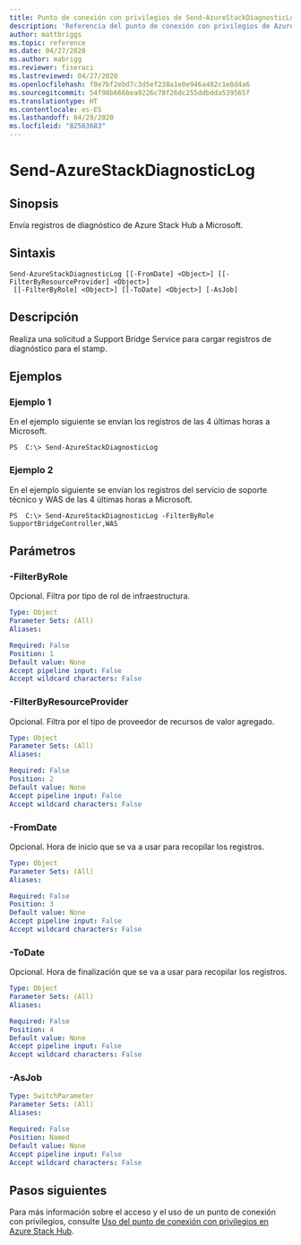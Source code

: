 ```yaml
---
title: Punto de conexión con privilegios de Send-AzureStackDiagnosticLog para Azure Stack Hub
description: 'Referencia del punto de conexión con privilegios de Azure Stack para PowerShell: Send-AzureStackDiagnosticLog'
author: mattbriggs
ms.topic: reference
ms.date: 04/27/2020
ms.author: mabrigg
ms.reviewer: fiseraci
ms.lastreviewed: 04/27/2020
ms.openlocfilehash: f0e7bf2ebd7c3d5ef238a1e0e946a482c1e8d4a6
ms.sourcegitcommit: 54f98b666bea9226c78f26dc255ddbdda539565f
ms.translationtype: HT
ms.contentlocale: es-ES
ms.lasthandoff: 04/29/2020
ms.locfileid: "82563683"
---
```

# <a name="send-azurestackdiagnosticlog"></a>Send-AzureStackDiagnosticLog

## <a name="synopsis"></a>Sinopsis
Envía registros de diagnóstico de Azure Stack Hub a Microsoft.

## <a name="syntax"></a>Sintaxis

```
Send-AzureStackDiagnosticLog [[-FromDate] <Object>] [[-FilterByResourceProvider] <Object>]
 [[-FilterByRole] <Object>] [[-ToDate] <Object>] [-AsJob]
```

## <a name="description"></a>Descripción
Realiza una solicitud a Support Bridge Service para cargar registros de diagnóstico para el stamp.

## <a name="examples"></a>Ejemplos

### <a name="example-1"></a>Ejemplo 1

En el ejemplo siguiente se envían los registros de las 4 últimas horas a Microsoft.

```
PS  C:\> Send-AzureStackDiagnosticLog
```

### <a name="example-2"></a>Ejemplo 2
En el ejemplo siguiente se envían los registros del servicio de soporte técnico y WAS de las 4 últimas horas a Microsoft.
```
PS  C:\> Send-AzureStackDiagnosticLog -FilterByRole SupportBridgeController,WAS
```

## <a name="parameters"></a>Parámetros

### <a name="-filterbyrole"></a>-FilterByRole
Opcional.
Filtra por tipo de rol de infraestructura.

```yaml
Type: Object
Parameter Sets: (All)
Aliases:

Required: False
Position: 1
Default value: None
Accept pipeline input: False
Accept wildcard characters: False
```

### <a name="-filterbyresourceprovider"></a>-FilterByResourceProvider
Opcional.
Filtra por el tipo de proveedor de recursos de valor agregado.

```yaml
Type: Object
Parameter Sets: (All)
Aliases:

Required: False
Position: 2
Default value: None
Accept pipeline input: False
Accept wildcard characters: False
```

### <a name="-fromdate"></a>-FromDate
Opcional.
Hora de inicio que se va a usar para recopilar los registros.

```yaml
Type: Object
Parameter Sets: (All)
Aliases:

Required: False
Position: 3
Default value: None
Accept pipeline input: False
Accept wildcard characters: False
```

### <a name="-todate"></a>-ToDate
Opcional.
Hora de finalización que se va a usar para recopilar los registros.

```yaml
Type: Object
Parameter Sets: (All)
Aliases:

Required: False
Position: 4
Default value: None
Accept pipeline input: False
Accept wildcard characters: False
```

### <a name="-asjob"></a>-AsJob


```yaml
Type: SwitchParameter
Parameter Sets: (All)
Aliases:

Required: False
Position: Named
Default value: None
Accept pipeline input: False
Accept wildcard characters: False
```

## <a name="next-steps"></a>Pasos siguientes

Para más información sobre el acceso y el uso de un punto de conexión con privilegios, consulte [Uso del punto de conexión con privilegios en Azure Stack Hub](https://docs.microsoft.com/azure-stack/operator/azure-stack-privileged-endpoint).
